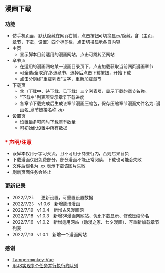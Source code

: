 ## 漫画下载

### 功能
- 仿手机页面，默认隐藏在网页右侧，点击按钮可切换显示/隐藏，含（主页，章节，下载，设置）四个标签栏，点击切换显示各自内容
- 主页
  - 显示脚本目前适用的漫画网站，点击可跳转至网站
- 章节页
  - 在适用的漫画网站某一漫画目录页下，点击加载获取当前网页漫画章节
  - 可全选\全取消\多选章节，选择后点击下载按钮，开始下载
  - 点击分割线"重载列表"文字，重新加载章节
- 下载页
  - 含（下载中、待下载、已下载）三个列表项，显示下载的章节名称。
  - "下载中"列表项显示章节下载进度
  - 各章节下载完成后生成该章节漫画压缩包，保存压缩章节漫画文件名为: 漫画名_章节链接名称.zip
- 设置页
  - 设置最多可同时下载章节数量
  - 可初始化设置中所有数据


### <font color="#dd0000">* 声明/注意</font>
  - 该脚本仅用于学习交流，且不可用于商业行为，否则后果自负
  - 下载漫画仅限免费部分，部分漫画不能正常阅读，下载也可能会失败
  - 文件后缀名为 .xx 表示下载该图片失败
  - 刷新页面任务会终止


### 更新记录
  - 2022/7/25 <span style="margin:0 10px;"></span> 更新设置，可重置设置数据
  - 2022/7/23 <span style="margin:0 10px;">v1.0.6</span> 新增腾讯漫画
  - 2022/7/19 <span style="margin:0 10px;">v1.0.4</span> 新增古风漫画网
  - 2022/7/18 <span style="margin:0 10px;">v1.0.3</span> 新增36漫画网网站、优化下载显示、修改压缩命名
  - 2022/7/16 <span style="margin:0 10px;">v1.0.2</span> 新增适用网站（动漫之家、七夕漫画）、可重新加载章节列表
  - 2022/7/13 <span style="margin:0 10px;">v1.0.1</span> 新增一个漫画网站

  
### 感谢
  - [Tampermonkey-Vue](https://github.com/huangxubo23/tampermonkey-vue)
  - [用JS实现多个任务并行执行的队列](https://juejin.cn/post/6844903961728647181)

